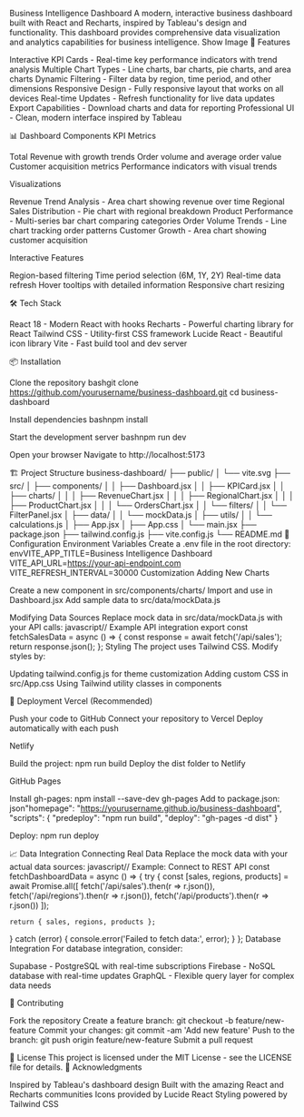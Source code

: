 Business Intelligence Dashboard
A modern, interactive business dashboard built with React and Recharts, inspired by Tableau's design and functionality. This dashboard provides comprehensive data visualization and analytics capabilities for business intelligence.
Show Image
🚀 Features

Interactive KPI Cards - Real-time key performance indicators with trend analysis
Multiple Chart Types - Line charts, bar charts, pie charts, and area charts
Dynamic Filtering - Filter data by region, time period, and other dimensions
Responsive Design - Fully responsive layout that works on all devices
Real-time Updates - Refresh functionality for live data updates
Export Capabilities - Download charts and data for reporting
Professional UI - Clean, modern interface inspired by Tableau

📊 Dashboard Components
KPI Metrics

Total Revenue with growth trends
Order volume and average order value
Customer acquisition metrics
Performance indicators with visual trends

Visualizations

Revenue Trend Analysis - Area chart showing revenue over time
Regional Sales Distribution - Pie chart with regional breakdown
Product Performance - Multi-series bar chart comparing categories
Order Volume Trends - Line chart tracking order patterns
Customer Growth - Area chart showing customer acquisition

Interactive Features

Region-based filtering
Time period selection (6M, 1Y, 2Y)
Real-time data refresh
Hover tooltips with detailed information
Responsive chart resizing

🛠 Tech Stack

React 18 - Modern React with hooks
Recharts - Powerful charting library for React
Tailwind CSS - Utility-first CSS framework
Lucide React - Beautiful icon library
Vite - Fast build tool and dev server

📦 Installation

Clone the repository
bashgit clone https://github.com/yourusername/business-dashboard.git
cd business-dashboard

Install dependencies
bashnpm install

Start the development server
bashnpm run dev

Open your browser
Navigate to http://localhost:5173

🏗 Project Structure
business-dashboard/
├── public/
│   └── vite.svg
├── src/
│   ├── components/
│   │   ├── Dashboard.jsx
│   │   ├── KPICard.jsx
│   │   ├── charts/
│   │   │   ├── RevenueChart.jsx
│   │   │   ├── RegionalChart.jsx
│   │   │   ├── ProductChart.jsx
│   │   │   └── OrdersChart.jsx
│   │   └── filters/
│   │       └── FilterPanel.jsx
│   ├── data/
│   │   └── mockData.js
│   ├── utils/
│   │   └── calculations.js
│   ├── App.jsx
│   ├── App.css
│   └── main.jsx
├── package.json
├── tailwind.config.js
├── vite.config.js
└── README.md
🔧 Configuration
Environment Variables
Create a .env file in the root directory:
envVITE_APP_TITLE=Business Intelligence Dashboard
VITE_API_URL=https://your-api-endpoint.com
VITE_REFRESH_INTERVAL=30000
Customization
Adding New Charts

Create a new component in src/components/charts/
Import and use in Dashboard.jsx
Add sample data to src/data/mockData.js

Modifying Data Sources
Replace mock data in src/data/mockData.js with your API calls:
javascript// Example API integration
export const fetchSalesData = async () => {
  const response = await fetch('/api/sales');
  return response.json();
};
Styling
The project uses Tailwind CSS. Modify styles by:

Updating tailwind.config.js for theme customization
Adding custom CSS in src/App.css
Using Tailwind utility classes in components

🚀 Deployment
Vercel (Recommended)

Push your code to GitHub
Connect your repository to Vercel
Deploy automatically with each push

Netlify

Build the project: npm run build
Deploy the dist folder to Netlify

GitHub Pages

Install gh-pages: npm install --save-dev gh-pages
Add to package.json:
json"homepage": "https://yourusername.github.io/business-dashboard",
"scripts": {
  "predeploy": "npm run build",
  "deploy": "gh-pages -d dist"
}

Deploy: npm run deploy

📈 Data Integration
Connecting Real Data
Replace the mock data with your actual data sources:
javascript// Example: Connect to REST API
const fetchDashboardData = async () => {
  try {
    const [sales, regions, products] = await Promise.all([
      fetch('/api/sales').then(r => r.json()),
      fetch('/api/regions').then(r => r.json()),
      fetch('/api/products').then(r => r.json())
    ]);
    
    return { sales, regions, products };
  } catch (error) {
    console.error('Failed to fetch data:', error);
  }
};
Database Integration
For database integration, consider:

Supabase - PostgreSQL with real-time subscriptions
Firebase - NoSQL database with real-time updates
GraphQL - Flexible query layer for complex data needs

🤝 Contributing

Fork the repository
Create a feature branch: git checkout -b feature/new-feature
Commit your changes: git commit -am 'Add new feature'
Push to the branch: git push origin feature/new-feature
Submit a pull request

📄 License
This project is licensed under the MIT License - see the LICENSE file for details.
🙏 Acknowledgments

Inspired by Tableau's dashboard design
Built with the amazing React and Recharts communities
Icons provided by Lucide React
Styling powered by Tailwind CSS
